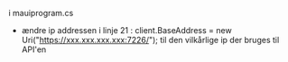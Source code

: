i mauiprogram.cs
  - ændre ip addressen i linje 21 : client.BaseAddress = new Uri("https://xxx.xxx.xxx.xxx:7226/"); til den vilkårlige ip der bruges til API'en
